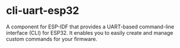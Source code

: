# cli-uart-esp32
A component for ESP-IDF that provides a UART-based command-line interface (CLI) for ESP32. It enables you to easily create and manage custom commands for your firmware.
